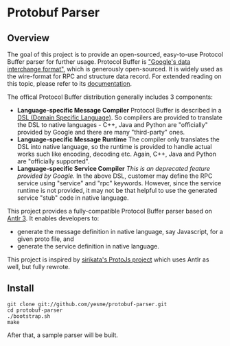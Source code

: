 Protobuf Parser
===============

Overview
--------

The goal of this project is to provide an open-sourced, easy-to-use Protocol Buffer parser for further usage.  Protocol Buffer is ["Google's data interchange format"](http://code.google.com/p/protobuf/), which is generously open-sourced.  It is widely used as the wire-format for RPC and structure data record.  For extended reading on this topic, please refer to its [documentation](https://developers.google.com/protocol-buffers/docs/overview).

The offical Protocol Buffer distribution generally includes 3 components:
- **Language-specific Message Compiler** Protocol Buffer is described in a [DSL (Domain Specific Language)](https://developers.google.com/protocol-buffers/docs/proto).  So compilers are provided to translate the DSL to native languages - C++, Java and Python are "officially" provided by Google and there are many "third-party" ones.
- **Language-specific Message Runtime** The compiler only translates the DSL into native language, so the runtime is provided to handle actual works such like encoding, decoding etc.  Again, C++, Java and Python are "officially supported".
- **Language-specific Service Compiler** _This is an deprecated feature provided by Google._  In the above DSL, customer may define the RPC service using "service" and "rpc" keywords.  However, since the service runtime is not provided, it may not be that helpful to use the generated service "stub" code in native language.

This project provides a fully-compatible Protocol Buffer parser based on [Antlr 3](http://antlr.org/).  It enables developers to:
- generate the message definition in native language, say Javascript, for a given proto file, and
- generate the service definition in native language.

This project is inspired by [sirikata's ProtoJs project](https://github.com/sirikata/protojs) which uses Antlr as well, but fully rewrote.

Install
-------

    git clone git://github.com/yesme/protobuf-parser.git
    cd protobuf-parser
    ./bootstrap.sh
    make

After that, a sample parser will be built.
